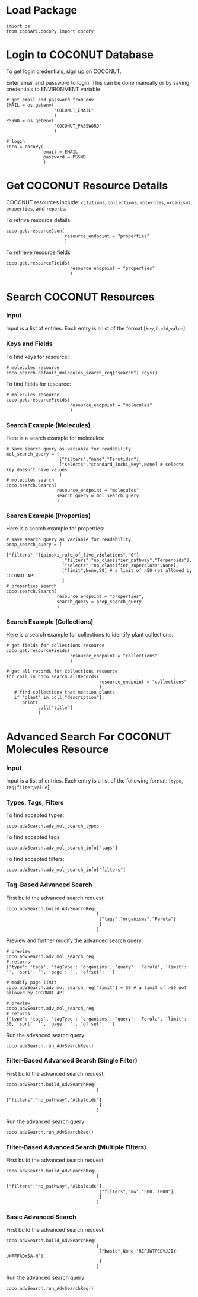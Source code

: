 # Load Package
```
import os
from cocoAPI.cocoPy import cocoPy
```

# Login to COCONUT Database
To get login credentials, sign up on [COCONUT](https://coconut.naturalproducts.net/login).


Enter email and password to login. This can be done manually or by saving credentials to ENVIRONMENT variable
```
# get email and password from env 
EMAIL = os.getenv(
                  "COCONUT_EMAIL"
                  )
PSSWD = os.getenv(
                  "COCONUT_PASSWORD"
                  )

# login
coco = cocoPy(
              email = EMAIL,
              password = PSSWD
              )
```


# Get COCONUT Resource Details
COCONUT resources include: `citations`, `collections`, `molecules`, `organisms`, `properties`, and `reports`.

To retrive resource details:
```
coco.get.resourceJson(
                      resource_endpoint = "properties"
                      )
```

To retrieve resource fields
```
coco.get.resourceFields(
                        resource_endpoint = "properties"
                        )
```


# Search COCONUT Resources
### Input
Input is a list of entries. Each entry is a list of the format [`key`,`field`,`value`].

### Keys and Fields
To find keys for resource:
```
# molecules resource
coco.search.default_molecules_search_req["search"].keys()
```

To find fields for resource:
```
# molecules resource
coco.get.resourceFields(
                        resource_endpoint = "molecules"
                        )
```

### Search Example (Molecules)
Here is a search example for molecules:
```
# save search query as variable for readability
mol_search_query = [
                    ["filters","name","Ferutidin"],
                    ["selects","standard_inchi_key",None] # selects key doesn't have values
                    ]
# molecules search
coco.search.Search(
                   resource_endpoint = "molecules",
                   search_query = mol_search_query
                   )
```

### Search Example (Properties)
Here is a search example for properties:
```
# save search query as variable for readability
prop_search_query = [
                     ["filters","lipinski_rule_of_five_violations","0"],
                     ["filters","np_classifier_pathway","Terpenoids"],
                     ["selects","np_classifier_superclass",None],
                     ["limit",None,50] # a limit of >50 not allowed by COCONUT API
                     ]
# properties search
coco.search.Search(
                   resource_endpoint = "properties",
                   search_query = prop_search_query
                   )
```

### Search Example (Collections)
Here is a search example for collections to identify plant collections:
```
# get fields for collections resource
coco.get.resourceFields(
                        resource_endpoint = "collections"
                        )

# get all records for collections resource
for coll in coco.search.allRecords(
                                   resource_endpoint = "collections"
                                   ):
   # find collections that mention plants
   if "plant" in coll["description"]:
      print(
            coll["title"]
            )
```

# Advanced Search For COCONUT Molecules Resource
### Input
Input is a list of entries. Each entry is a list of the following format: [`type`, `tag|filter`,`value`].

### Types, Tags, Filters
To find accepted types:
```
coco.advSearch.adv_mol_search_types
```
To find accepted tags:
```
coco.advSearch.adv_mol_search_info["tags"]
```
To find accepted filters:
```
coco.advSearch.adv_mol_search_info["filters"]
```

### Tag-Based Advanced Search
First build the advanced search request:
```
coco.advSearch.build_AdvSearchReq(
                                  [
                                   ["tags","organisms","Ferula"]
                                   ]
                                  )
```

Preview and further modify the advanced search query:
```
# preview
coco.advSearch.adv_mol_search_req
# returns
{'type': 'tags', 'tagType': 'organisms', 'query': 'Ferula', 'limit': '', 'sort': '', 'page': '', 'offset': ''}

# modify page limit
coco.advSearch.adv_mol_search_req["limit"] = 50 # a limit of >50 not allowed by COCONUT API

# preview
coco.advSearch.adv_mol_search_req
# returns 
{'type': 'tags', 'tagType': 'organisms', 'query': 'Ferula', 'limit': 50, 'sort': '', 'page': '', 'offset': ''}
```

Run the advanced search query:
```
coco.advSearch.run_AdvSearchReq()
```

### Filter-Based Advanced Search (Single Filter)
First build the advanced search request:
```
coco.advSearch.build_AdvSearchReq(
                                  [
                                   ["filters","np_pathway","Alkaloids"]
                                   ]
                                  )
```

Run the advanced search query:
```
coco.advSearch.run_AdvSearchReq()
```

### Filter-Based Advanced Search (Multiple Filters)
First build the advanced search request:
```
coco.advSearch.build_AdvSearchReq(
                                  [
                                   ["filters","np_pathway","Alkaloids"],
                                   ["filters","mw","500..1000"]
                                   ]
                                  )
```

### Basic Advanced Search
First build the advanced search request:
```
coco.advSearch.build_AdvSearchReq(
                                  [
                                   ["basic",None,"REFJWTPEDVJJIY-UHFFFAOYSA-N"]
                                   ]
                                  )
```

Run the advanced search query:
```
coco.advSearch.run_AdvSearchReq()
```
